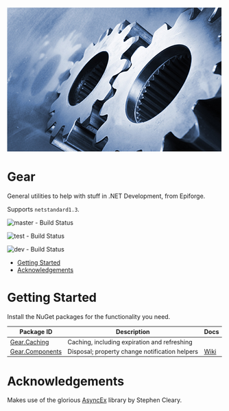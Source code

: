 ![Gear Logo](Gear.jpg)

<h1>Gear</h1>

General utilities to help with stuff in .NET Development, from Epiforge.

Supports `netstandard1.3`.

![master - Build Status](https://ci.appveyor.com/api/projects/status/3s25e4ldo2ji1ech/branch/master?svg=true&pendingText=master%20-%20Building&failingText=master%20-%20Build%20Failed&passingText=master%20-%20Built)

![test - Build Status](https://ci.appveyor.com/api/projects/status/3s25e4ldo2ji1ech/branch/test?svg=true&pendingText=test%20-%20Building&failingText=test%20-%20Build%20Failed&passingText=test%20-%20Built)

![dev - Build Status](https://ci.appveyor.com/api/projects/status/3s25e4ldo2ji1ech/branch/dev?svg=true&pendingText=dev%20-%20Building&failingText=dev%20-%20Build%20Failed&passingText=dev%20-%20Built)

- [Getting Started](#getting-started)
- [Acknowledgements](#acknowledgements)

# Getting Started

Install the NuGet packages for the functionality you need.

| Package ID | Description | Docs
| - | - | -
| [Gear.Caching](https://www.nuget.org/packages/Gear.Caching/) | Caching, including expiration and refreshing
| [Gear.Components](https://www.nuget.org/packages/Gear.Components/) | Disposal; property change notification helpers | [Wiki](https://github.com/Epiforge/Gear/wiki/Components)

# Acknowledgements

Makes use of the glorious [AsyncEx](https://github.com/StephenCleary/AsyncEx) library by Stephen Cleary.
